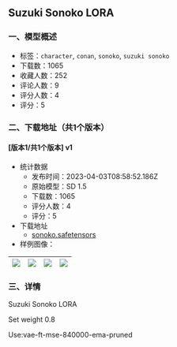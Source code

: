 ## Suzuki Sonoko LORA
### 一、模型概述

- 标签：`character`, `conan`, `sonoko`, `suzuki sonoko`
- 下载数：1065
- 收藏人数：252
- 评论人数：9
- 评分人数：4
- 评分：5

### 二、下载地址（共1个版本）

#### [版本1/共1个版本] v1

- 统计数据
  - 发布时间：2023-04-03T08:58:52.186Z
  - 原始模型：SD 1.5
  - 下载数：1065
  - 评分人数：4
  - 评分：5
- 下载地址
  - [sonoko.safetensors](https://civitai.com/api/download/models/34293)
- 样例图像：

| <img src="https://image.civitai.com/xG1nkqKTMzGDvpLrqFT7WA/ee1d56b5-70fb-4a54-9f22-131f69dfbf00/width=450/391641.jpeg" /> | <img src="https://image.civitai.com/xG1nkqKTMzGDvpLrqFT7WA/7f38e2d3-caa4-4ecb-ade5-b282b5d76000/width=450/391644.jpeg" /> | <img src="https://image.civitai.com/xG1nkqKTMzGDvpLrqFT7WA/ebdf4c69-f35e-4c5e-3bfc-bf44b37a1300/width=450/391642.jpeg" /> | <img src="https://image.civitai.com/xG1nkqKTMzGDvpLrqFT7WA/eeb42f52-fc14-4ec3-7480-ca4a44dba200/width=450/391640.jpeg" /> |
| ---- | ---- | ---- | ---- |


### 三、详情
<p>Suzuki Sonoko LORA</p><p>Set weight 0.8</p><p>Use:vae-ft-mse-840000-ema-pruned</p>